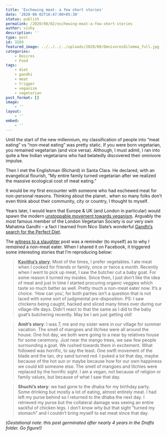 ```yaml
---
title: 'Eschewing meat- a few short stories'
date: '2020-08-02T16:47:00+05:30'
status: publish
permalink: /2020/08/02/eschewing-meat-a-few-short-stories
author: vishy
description: ''
type: post
id: 3269
featured_image: ../../../../uploads/2020/08/OmnivoresDilemma_full.jpg
categories: 
    - Desires
    - Food
tags:
    - diet
    - gandhi
    - meat
    - trigger
    - veganism
    - vegetarian
post_format: []
image:
    - ''
layout:
    - ''
embed:
    - ''
---
```

Until the start of the new millennium, my classification of people into “meat eating” vs “non-meat eating” was pretty static. If you were born vegetarian, you remained vegetarian (and vice versa). Although, I must admit, I ran into quite a few Indian vegetarians who had belatedly discovered their omnivore impulse.

Then I met the Englishman (Richard) in Santa Clara. He declared, with an evangelical flourish, “My entire family turned vegetarian after we realized the massive ecological cost of meat eating.”

It would be my first encounter with someone who had eschewed meat for non-personal reasons. Thinking about the planet.. when so many folks don’t even think about their community, city or country, I thought to myself.

Years later, I would learn that Europe &amp; UK (and London in particular) would spawn the modern [unstoppable movement towards veganism](https://www.theguardian.com/lifeandstyle/2018/apr/01/vegans-are-coming-millennials-health-climate-change-animal-welfare). Arguably the most famous member of the London Vegetarian Society is our very own Mahatma Gandhi – a fact I learned from Nico Slate’s wonderful [Gandhi’s search for the Perfect Diet](https://www.amazon.in/Gandhis-Search-Perfect-Diet-Eating/dp/0295744952).

The [witness to a slaughter](http://www.ulaar.com/2016/09/11/witness-to-a-slaughter/) post was a reminder (to myself) as to why I *remained* a non-meat eater. When I shared it on Facebook, it triggered some interesting stories that I’m reproducing below:

> <span style="text-decoration: underline;">**Kavitha’s story**</span>: Most of the times, I prefer vegetables. I ate meat when I cooked for friends or family, once or twice a month. Recently when I went to pick up meat, I saw the butcher cut a baby goat. For some reason it turned my insides. Since then, I just don’t like the idea of meat and just in time I started procuring organic veggies which taste so much better as well. Pretty much a non-meat eater now. It’s a choice. ‘How can you’, for both parties isn’t a question that is not laced with some sort of judgmental pre-disposition. PS: I saw chickens being caught, hacked and sliced many times over during our village-life days. Didn’t react to that the same as I did to the baby goat’s butchering recently. May be I am just getting old!

> **Amit’s story**: I was 7, me and my sister were in our village for summer vacation. The smell of mangoes and litchies were all around the house. One hot day, we both were going to a near by relatives house for some ceremony. Just near the mango trees, we saw few people surrounding a goat. We rushed towards them in excitement. What followed was horrific, to say the least. One swift movement of the blade and the tan, dry sand turned red. I puked a lot that day, maybe because of the hot sun or maybe because how for our own happiness we could kill someone else. The smell of mangoes and litchies were replaced by the horrific sight. I am a vegan, not because of religion or family values, but because of what I saw that day.

> **Shuchi’s story**: we had gone to the dhaba for my birthday party. Some drinking but mostly a lot of eating, almost entirely meat. I had left my purse behind so I returned to the dhaba the next day. I retrieved my purse but the collateral damage was seeing an entire sackful of chicken legs. I don’t know why but that sight “turned my stomach” and I couldn’t bring myself to eat meat since that day.

(*Gestational note*: *this post germinated after nearly 4 years in the Drafts folder. Go figure!)*
